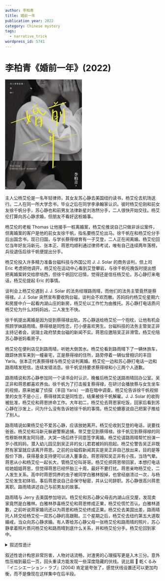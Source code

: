 ```yaml
---
author: 李柏青
title: 婚前一年
publication year: 2022
category: Chinese mystery
tags:
  - narrative_trick
wordpress_id: 5741
---
```


# 李柏青《婚前一年》(2022)

<img src=images/2022_cover.jpg width=250/>

主人公杨艾伦是一名年轻律师，其女友苏心静去美国纽约读书，杨艾伦去机场送行。二人在同一所大学念书，毕业之后在同学李承翰家认识。彼时杨艾伦刚和前女友徐千帆分手，苏心静也和前男友法律新星刘浩然分手，二人很快开始交往。杨艾伦打算向苏心静求婚，但朋友不看好这桩婚事。

杨艾伦的老板 Thomas 让他接手一桩离婚案，杨艾伦推说自己只做非诉讼案件，但离婚案的客户是他的前女友徐千帆，指名要杨艾伦出马。徐千帆在和杨艾伦分手后出国念书，现已归国，与学长蔡得禄育有一子艾登，二人正在闹离婚。杨艾伦回忆当年好友冯新元、张本正、蒋恩均顺利通过律师考试，唯有自己连续两年落榜，兵役退伍后徐千帆便提出分手。

杨艾伦投入许多精力准备台磁科技与外国公司 J. J. Solar 的商务谈判，但上司 Eric 考虑把他调开。杨艾伦在运动中心看到艾登攀岩，与徐千帆吃晚饭时提出想把离婚案转交给廖培西，但徐千帆回忆旧情，觉得还是信任杨艾伦。苏心静打来电话，杨艾伦提起 Eric 的事情。

谈判会上杨艾伦遇到 J. J. Solar 的法务经理路雨晴，而他们的法务主管竟然是蔡得禄。J. J. Solar 突然宣布要收购台磁，谈判会不欢而散。苏妈妈约杨艾伦星期六和房屋中介一起看内湖山庄的新房，杨艾伦以工作忙为由推托。苏心静打电话质问杨艾伦为什么对妈妈凶，二人发生不快。

徐千帆提出离婚是因为捉到蔡得禄出轨。苏心静送给杨艾伦一个抱枕，让他有机会照顾学妹路雨晴。蔡得禄是同性恋，打小便喜欢男生。台磁科技的法务主管吴正非主持记者会，说瑞士政府禁卖台磁的新闻不实。蒋恩应邀陪吴正非滑雪。杨艾伦陪苏心静爸妈看房子。

杨艾伦在便利店见到路雨晴，听她大倒苦水。杨艾伦看到路雨晴下了一辆休旅车，跟踪休旅车来到一幢豪宅，正是蔡得禄的住所，路旁停着一辆似曾相识的丰田 Yaris。张本正代表蔡得禄与杨艾伦谈判离婚。杨艾伦一边和苏心静打电话一边和路雨晴发短信，连续发错消息。徐千帆坚持要求蔡得禄和小三两个人道歉。

路雨晴说和苏心静参加同一个读书会时认识，晚餐后杨艾伦送路雨晴回办公室。吴正非和蒋恩都喜欢养虫。徐千帆为了打击报复蔡得禄，在研讨会播放蔡与女生坐车的视频，原来她雇了侦探（丰田 Yaris）一直在暗中调查。杨艾伦告诉徐千帆视频里的女生不是小三，蔡得禄其实是同性恋，结果被徐千帆解雇。J. J. Solar 的收购被批准，杨艾伦和蒋恩拼命工作。大年初二，杨艾伦去蒋恩家吃饭，回家后看到苏心静在沙发上，问为什么没有告诉她徐千帆的事情。杨艾伦搪塞说自己把案子推给了别人。

路雨晴说如果杨艾伦不爱苏心静，应该放她离开。杨艾伦收到艾登的电话，说要找爸爸。杨艾伦和冯新元躲避警察追捕，带艾登见到蔡得禄。徐千帆见到蔡得禄的同性穆斯林男友阿玛德，大哭一场后终于同意签字离婚。杨艾伦请路雨晴帮忙扮演一岁小孩妈妈，潜入幼儿园见到吴正非的女儿君君被妈妈抱起。杨艾伦警告吴正非既然有家室就应该离开蒋恩。之前的台磁假新闻其实是吴正非自己放出来，目的是等股价下跌，获得基金支持便可以进入董事会。蒋恩得知吴正非有小孩，当场气晕。蒋恩从小和杨艾伦一起长大，管杨艾伦叫哥哥。杨艾伦把蒋恩带回家，本想打电话给她姐姐蒋思，但觉得蒋思已经怀胎三十周，最好不要打扰。蒋恩亲吻杨艾伦，二人发生关系。高中时蒋恩饲养的虫子被同学白雅林毁掉，也曾经崩溃过一次，与杨艾伦发生初体验。事后蒋恩说自己会保守秘密，并从公司辞职。苏心静很高兴蒋恩离职。路雨晴讲述自己与前男友的故事。

路雨晴与 Jerry 去美国参加培训。杨艾伦和苏心静父母去内湖山庄交屋，发现卖家竟然是白雅林。白雅林恭喜杨艾伦和蒋恩修成正果，杨艾伦慌忙否认。白雅林道歉，之前听说蒋家婚讯还以为蒋恩和杨艾伦终成正果。杨艾伦去美国出差，路雨晴托人转交给杨艾伦一双苏心静的高跟鞋。三个星期之后，杨艾伦去纽约第五大道取婚戒，当众向苏心静求婚。有人寄给苏心静父母一张杨艾伦和路雨晴的照片，苏心静拿着照片质问杨艾伦和路雨晴到底什么关系，并和杨艾伦分手。杨艾伦回到家中。

<details><summary>叙述性诡计</summary>
杨艾伦已与蒋恩的姐姐蒋思结婚，只不过没有正式登记。蒋思回到娘家怀孕待产，所以二人没住一起。书名《婚前一年》是与蒋思婚前一年，而不是与苏心静婚前一年。杨艾伦为了摆脱苏心静，自己给苏心静父母寄了照片。结尾杨艾伦回到家中，将婚戒交给蒋思。
</details>

叙述性诡计构思非常厉害，人物对话流畅，对渣男的心理描写更是入木三分。意外性压缩到最后一页，回头重读方能发现一些深度隐藏的伏线。说比肩 📖 乾くるみ『イニシエーション・ラブ』(2004) 肯定是夸张了，感觉伏线设置还可以更加均衡，而不是像现在这样集中在后半段。
